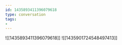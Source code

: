 ```yaml
---
id: 1435893411396079618
type: conversation
tags:
- 
---
```

![[1435893411396079618]]
![[1435901724548497413]]

